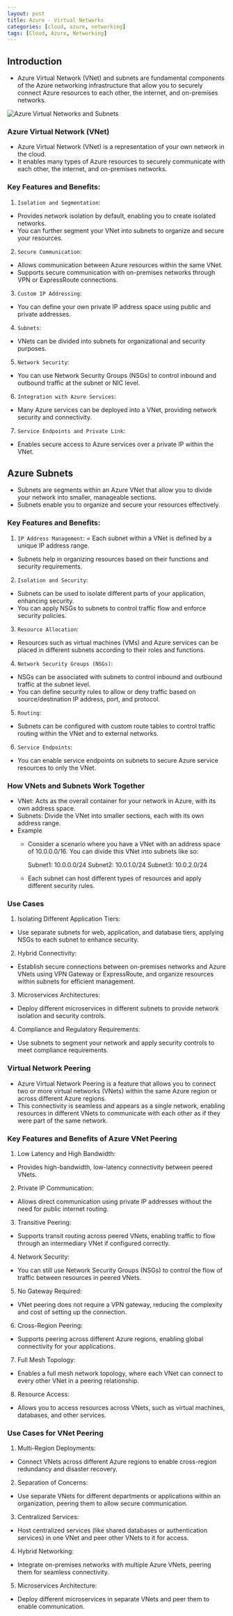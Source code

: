 ```yaml
---
layout: post
title: Azure - Virtual Networks
categories: [cloud, azure, networking]
tags: [Cloud, Azure, Networking]
---
```


## Introduction
- Azure Virtual Network (VNet) and subnets are fundamental components of the Azure networking infrastructure that allow you to securely connect Azure resources to each other, the internet, and on-premises networks.

![Azure Virtual Networks and Subnets](/assets/img/cloud/azure/azure-virtual-networks-and-subnets.webp)

### Azure Virtual Network (VNet)
- Azure Virtual Network (VNet) is a representation of your own network in the cloud. 
- It enables many types of Azure resources to securely communicate with each other, the internet, and on-premises networks.

### Key Features and Benefits:

1. `Isolation and Segmentation`:
- Provides network isolation by default, enabling you to create isolated networks.
- You can further segment your VNet into subnets to organize and secure your resources.

2. `Secure Communication`:
- Allows communication between Azure resources within the same VNet.
- Supports secure communication with on-premises networks through VPN or ExpressRoute connections.

3. `Custom IP Addressing`:
- You can define your own private IP address space using public and private addresses.

4. `Subnets`:
- VNets can be divided into subnets for organizational and security purposes.

5. `Network Security`:
- You can use Network Security Groups (NSGs) to control inbound and outbound traffic at the subnet or NIC level.

6. `Integration with Azure Services`:
- Many Azure services can be deployed into a VNet, providing network security and connectivity.

7. `Service Endpoints and Private Link`:
- Enables secure access to Azure services over a private IP within the VNet.

## Azure Subnets
- Subnets are segments within an Azure VNet that allow you to divide your network into smaller, manageable sections. 
- Subnets enable you to organize and secure your resources effectively.

### Key Features and Benefits:
1. `IP Address Management`:
= Each subnet within a VNet is defined by a unique IP address range.
- Subnets help in organizing resources based on their functions and security requirements.

 2. `Isolation and Security`:
- Subnets can be used to isolate different parts of your application, enhancing security.
- You can apply NSGs to subnets to control traffic flow and enforce security policies.

3. `Resource Allocation`:
- Resources such as virtual machines (VMs) and Azure services can be placed in different subnets according to their roles and functions.

4. `Network Security Groups (NSGs)`:
- NSGs can be associated with subnets to control inbound and outbound traffic at the subnet level.
- You can define security rules to allow or deny traffic based on source/destination IP address, port, and protocol.

5. `Routing`:
- Subnets can be configured with custom route tables to control traffic routing within the VNet and to external networks.

6. `Service Endpoints`:
- You can enable service endpoints on subnets to secure Azure service resources to only the VNet.

### How VNets and Subnets Work Together
- VNet: Acts as the overall container for your network in Azure, with its own address space.
- Subnets: Divide the VNet into smaller sections, each with its own address range.
- Example
    + Consider a scenario where you have a VNet with an address space of 10.0.0.0/16. You can divide this VNet into subnets like so:

        Subnet1: 10.0.0.0/24
        Subnet2: 10.0.1.0/24
        Subnet3: 10.0.2.0/24

    + Each subnet can host different types of resources and apply different security rules.

### Use Cases
1. Isolating Different Application Tiers:
- Use separate subnets for web, application, and database tiers, applying NSGs to each subnet to enhance security.

2. Hybrid Connectivity:
- Establish secure connections between on-premises networks and Azure VNets using VPN Gateway or ExpressRoute, and organize resources within subnets for efficient management.

3. Microservices Architectures:
- Deploy different microservices in different subnets to provide network isolation and security controls.

4. Compliance and Regulatory Requirements:
- Use subnets to segment your network and apply security controls to meet compliance requirements.


### Virtual Network Peering
- Azure Virtual Network Peering is a feature that allows you to connect two or more virtual networks (VNets) within the same Azure region or across different Azure regions. 
- This connectivity is seamless and appears as a single network, enabling resources in different VNets to communicate with each other as if they were part of the same network.

### Key Features and Benefits of Azure VNet Peering
1. Low Latency and High Bandwidth:
- Provides high-bandwidth, low-latency connectivity between peered VNets.

2. Private IP Communication:
- Allows direct communication using private IP addresses without the need for public internet routing.

3. Transitive Peering:
- Supports transit routing across peered VNets, enabling traffic to flow through an intermediary VNet if configured correctly.

4. Network Security:
- You can still use Network Security Groups (NSGs) to control the flow of traffic between resources in peered VNets.

5. No Gateway Required:
- VNet peering does not require a VPN gateway, reducing the complexity and cost of setting up the connection.

6. Cross-Region Peering:
- Supports peering across different Azure regions, enabling global connectivity for your applications.

7. Full Mesh Topology:
- Enables a full mesh network topology, where each VNet can connect to every other VNet in a peering relationship.

8. Resource Access:
- Allows you to access resources across VNets, such as virtual machines, databases, and other services.

### Use Cases for VNet Peering
1. Multi-Region Deployments:
- Connect VNets across different Azure regions to enable cross-region redundancy and disaster recovery.

2. Separation of Concerns:
- Use separate VNets for different departments or applications within an organization, peering them to allow secure communication.

3. Centralized Services:
- Host centralized services (like shared databases or authentication services) in one VNet and peer other VNets to it for access.

4. Hybrid Networking:
- Integrate on-premises networks with multiple Azure VNets, peering them for seamless connectivity.

5. Microservices Architecture:
- Deploy different microservices in separate VNets and peer them to enable communication.